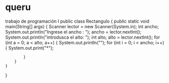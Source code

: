 # queru
trabajo de programación I
public class Rectangulo {
public static void main(String[] args) {
        Scanner lector = new Scanner(System.in);
        int ancho;
        System.out.println("Ingrese el ancho : ");
        ancho = lector.nextInt();
        System.out.println("introdusca el alto: ");
        int alto;
        alto = lector.nextInt();
        for (int a = 0; a < alto; a++) {
            System.out.println("");
            for (int i = 0; i < ancho; i++) {
                System.out.print("*");
                
            }
        }
    }
}
